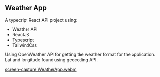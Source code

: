 ## Weather App 

A typecript React API project using:
* Weather API
* ReactJS
* Typescript
* TailwindCss

Using OpenWeather API for getting the weather format for the application. Lat and longitude found using geocoding API.

[screen-capture WeatherApp.webm](https://user-images.githubusercontent.com/81660066/214572245-49fd759d-86bf-4db7-abad-76d0a79e36ff.webm)
